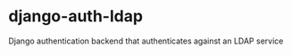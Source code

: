 django-auth-ldap
================

Django authentication backend that authenticates against an LDAP service